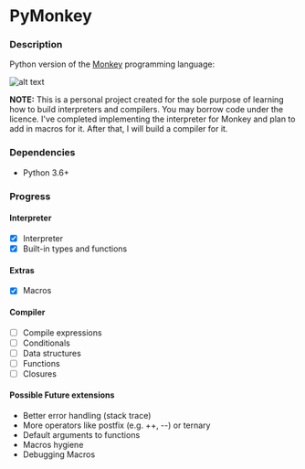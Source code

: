 # PyMonkey

### Description

Python version of the [Monkey](https://interpreterbook.com/#the-monkey-programming-language) programming language:

![alt text](https://interpreterbook.com/img/monkey_logo-d5171d15.png "Official Logo")

**NOTE:** This is a personal project created for the sole purpose of learning how to build interpreters and compilers. You may borrow code under the licence. I've completed implementing the interpreter for Monkey and plan to add in macros for it. After that, I will build a compiler for it.

### Dependencies

- Python 3.6+

### Progress

#### Interpreter

- [x] Interpreter
- [x] Built-in types and functions

#### Extras
- [x] Macros

#### Compiler

- [ ] Compile expressions
- [ ] Conditionals
- [ ] Data structures
- [ ] Functions
- [ ] Closures

#### Possible Future extensions
- Better error handling (stack trace)
- More operators like postfix (e.g. ++, --) or ternary
- Default arguments to functions 
- Macros hygiene 
- Debugging Macros
